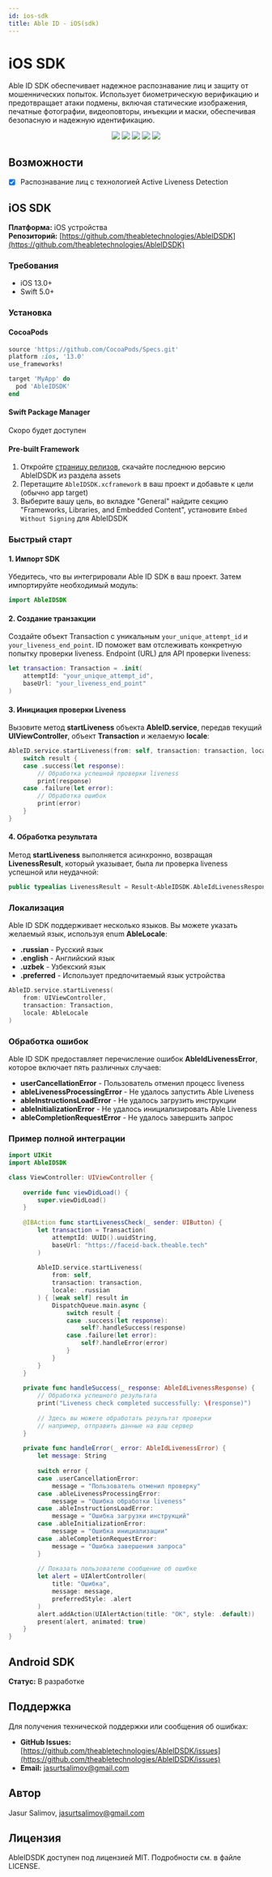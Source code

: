 ```yaml
---
id: ios-sdk
title: Able ID - iOS(sdk)
---
```


# iOS SDK

Able ID SDK обеспечивает надежное распознавание лиц и защиту от мошеннических попыток. Использует биометрическую верификацию и предотвращает атаки подмены, включая статические изображения, печатные фотографии, видеоповторы, инъекции и маски, обеспечивая безопасную и надежную идентификацию.

<p align="center">
<a href="https://cocoapods.org/pods/AbleIDSDK"><img src="https://img.shields.io/github/v/tag/JasurSalimov/AbleIDSDK.svg?color=blue&include_prereleases=&sort=semver"/></a>
<a href="https://swift.org/package-manager/"><img src="https://img.shields.io/badge/SPM-supported-DE5C43.svg?style=flat"/></a>
<a href="https://raw.githubusercontent.com/onevcat/AbleIDSDK/LICENSE"><img src="https://img.shields.io/badge/license-MIT-black"/></a>
<a href="https://cocoapods.org/pods/AbleIDSDK"><img src="https://img.shields.io/cocoapods/v/AbleIDSDK.svg?style=flat"/></a>
<a href="https://cocoapods.org/pods/AbleIDSDK"><img src="https://img.shields.io/cocoapods/p/AbleIDSDK.svg?style=flat"/></a>
</p>

## Возможности

- [x] Распознавание лиц с технологией Active Liveness Detection

## iOS SDK

**Платформа:** iOS устройства  
**Репозиторий:** [https://github.com/theabletechnologies/AbleIDSDK](https://github.com/theabletechnologies/AbleIDSDK)

### Требования

- iOS 13.0+
- Swift 5.0+

### Установка

#### CocoaPods

```ruby
source 'https://github.com/CocoaPods/Specs.git'
platform :ios, '13.0'
use_frameworks!

target 'MyApp' do
  pod 'AbleIDSDK'
end
```

#### Swift Package Manager

Скоро будет доступен

#### Pre-built Framework

1. Откройте [страницу релизов](https://github.com/theabletechnologies/AbleIDSDK/releases), скачайте последнюю версию AbleIDSDK из раздела assets
2. Перетащите `AbleIDSDK.xcframework` в ваш проект и добавьте к цели (обычно app target)
3. Выберите вашу цель, во вкладке "General" найдите секцию "Frameworks, Libraries, and Embedded Content", установите `Embed Without Signing` для AbleIDSDK

### Быстрый старт

#### 1. Импорт SDK

Убедитесь, что вы интегрировали Able ID SDK в ваш проект. Затем импортируйте необходимый модуль:

```swift
import AbleIDSDK
```

#### 2. Создание транзакции

Создайте объект Transaction с уникальным `your_unique_attempt_id` и `your_liveness_end_point`. ID поможет вам отслеживать конкретную попытку проверки liveness. Endpoint (URL) для API проверки liveness:

```swift
let transaction: Transaction = .init(
    attemptId: "your_unique_attempt_id", 
    baseUrl: "your_liveness_end_point"
)
```

#### 3. Инициация проверки Liveness

Вызовите метод **startLiveness** объекта **AbleID.service**, передав текущий **UIViewController**, объект **Transaction** и желаемую **locale**:

```swift
AbleID.service.startLiveness(from: self, transaction: transaction, locale: .russian) { result in
    switch result {
    case .success(let response):
        // Обработка успешной проверки liveness
        print(response)
    case .failure(let error):
        // Обработка ошибок
        print(error)
    }
}
```

#### 4. Обработка результата

Метод **startLiveness** выполняется асинхронно, возвращая **LivenessResult**, который указывает, была ли проверка liveness успешной или неудачной:

```swift
public typealias LivenessResult = Result<AbleIDSDK.AbleIdLivenessResponse, AbleIDSDK.AbleIdLivenessError>
```

### Локализация

Able ID SDK поддерживает несколько языков. Вы можете указать желаемый язык, используя enum **AbleLocale**:

- **.russian** - Русский язык
- **.english** - Английский язык  
- **.uzbek** - Узбекский язык
- **.preferred** - Использует предпочитаемый язык устройства

```swift
AbleID.service.startLiveness(
    from: UIViewController, 
    transaction: Transaction, 
    locale: AbleLocale
)
```

### Обработка ошибок

Able ID SDK предоставляет перечисление ошибок **AbleIdLivenessError**, которое включает пять различных случаев:

- **userCancellationError** - Пользователь отменил процесс liveness
- **ableLivenessProcessingError** - Не удалось запустить Able Liveness
- **ableInstructionsLoadError** - Не удалось загрузить инструкции
- **ableInitializationError** - Не удалось инициализировать Able Liveness
- **ableCompletionRequestError** - Не удалось завершить запрос

### Пример полной интеграции

```swift
import UIKit
import AbleIDSDK

class ViewController: UIViewController {
    
    override func viewDidLoad() {
        super.viewDidLoad()
    }
    
    @IBAction func startLivenessCheck(_ sender: UIButton) {
        let transaction = Transaction(
            attemptId: UUID().uuidString,
            baseUrl: "https://faceid-back.theable.tech"
        )
        
        AbleID.service.startLiveness(
            from: self,
            transaction: transaction,
            locale: .russian
        ) { [weak self] result in
            DispatchQueue.main.async {
                switch result {
                case .success(let response):
                    self?.handleSuccess(response)
                case .failure(let error):
                    self?.handleError(error)
                }
            }
        }
    }
    
    private func handleSuccess(_ response: AbleIdLivenessResponse) {
        // Обработка успешного результата
        print("Liveness check completed successfully: \(response)")
        
        // Здесь вы можете обработать результат проверки
        // например, отправить данные на ваш сервер
    }
    
    private func handleError(_ error: AbleIdLivenessError) {
        let message: String
        
        switch error {
        case .userCancellationError:
            message = "Пользователь отменил проверку"
        case .ableLivenessProcessingError:
            message = "Ошибка обработки liveness"
        case .ableInstructionsLoadError:
            message = "Ошибка загрузки инструкций"
        case .ableInitializationError:
            message = "Ошибка инициализации"
        case .ableCompletionRequestError:
            message = "Ошибка завершения запроса"
        }
        
        // Показать пользователю сообщение об ошибке
        let alert = UIAlertController(
            title: "Ошибка",
            message: message,
            preferredStyle: .alert
        )
        alert.addAction(UIAlertAction(title: "OK", style: .default))
        present(alert, animated: true)
    }
}
```

## Android SDK

**Статус:** В разработке

## Поддержка

Для получения технической поддержки или сообщения об ошибках:

- **GitHub Issues:** [https://github.com/theabletechnologies/AbleIDSDK/issues](https://github.com/theabletechnologies/AbleIDSDK/issues)
- **Email:** jasurtsalimov@gmail.com

## Автор

Jasur Salimov, jasurtsalimov@gmail.com

## Лицензия

AbleIDSDK доступен под лицензией MIT. Подробности см. в файле LICENSE.
